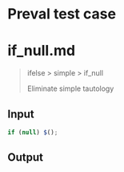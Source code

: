 # Preval test case

# if_null.md

> ifelse > simple > if_null
>
> Eliminate simple tautology

## Input

`````js filename=intro
if (null) $();
`````

## Output

`````js filename=intro

`````
